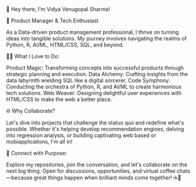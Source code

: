👋 Hey there, I'm Vidya Venugopal Sharma!

🚀 Product Manager & Tech Enthusiast

As a Data-driven product management professional, I thrive on turning ideas into tangible solutions. My journey involves navigating the realms of Python, R, AI/ML, HTML/CSS, SQL, and beyond.

👩‍💻 What I Love to Do:

Product Magic: Transforming concepts into successful products through strategic planning and execution.
Data Alchemy: Crafting insights from the data labyrinth wielding SQL like a digital sorcerer.
Code Symphony: Conducting the orchestra of Python, R, and AI/ML to create harmonious tech solutions.
Web Weaver: Designing delightful user experiences with HTML/CSS to make the web a better place.

🌐 Why Collaborate?

Let's dive into projects that challenge the status quo and redefine what's possible. Whether it's helping develop recommendation engines, delving into regression analysis, or building captivating web based or mobiapplications, I'm all in!

🔗 Connect with Purpose:

Explore my repositories, join the conversation, and let's collaborate on the next big thing. Open for discussions, opportunities, and virtual coffee chats—because great things happen when brilliant minds come together! ☕🚀

<!---
vidyasharma17/vidyasharma17 is a ✨ special ✨ repository because its `README.md` (this file) appears on your GitHub profile.
You can click the Preview link to take a look at your changes.
--->
